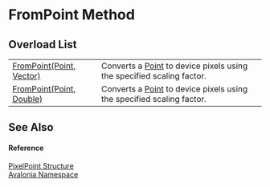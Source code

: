 # FromPoint Method


## Overload List
<table>
<tr>
<td><a href="M_Avalonia_PixelPoint_FromPoint">FromPoint(Point, Vector)</a></td>
<td>Converts a <a href="T_Avalonia_Point">Point</a> to device pixels using the specified scaling factor.</td>
</tr>
<tr>
<td><a href="M_Avalonia_PixelPoint_FromPoint_1">FromPoint(Point, Double)</a></td>
<td>Converts a <a href="T_Avalonia_Point">Point</a> to device pixels using the specified scaling factor.</td>
</tr>
</table>

## See Also


#### Reference
<a href="T_Avalonia_PixelPoint">PixelPoint Structure</a>  
<a href="N_Avalonia">Avalonia Namespace</a>  

